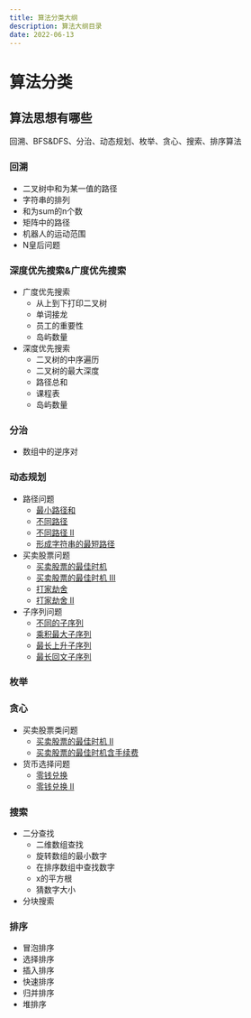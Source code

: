 ```yaml
---
title: 算法分类大纲
description: 算法大纲目录
date: 2022-06-13
---
```


# 算法分类

## 算法思想有哪些

回溯、BFS&DFS、分治、动态规划、枚举、贪心、搜索、排序算法

### 回溯

- 二叉树中和为某一值的路径
- 字符串的排列
- 和为sum的n个数
- 矩阵中的路径
- 机器人的运动范围
- N皇后问题

### 深度优先搜索&广度优先搜索

- 广度优先搜索
  - 从上到下打印二叉树
  - 单词接龙
  - 员工的重要性
  - 岛屿数量
- 深度优先搜索
  - 二叉树的中序遍历
  - 二叉树的最大深度
  - 路径总和
  - 课程表
  - 岛屿数量

### 分治

- 数组中的逆序对

### 动态规划

- 路径问题
  - [最小路径和](https://leetcode-cn.com/problems/minimum-path-sum)
  - [不同路径](https://leetcode-cn.com/problems/unique-paths)
  - [不同路径 II](https://leetcode-cn.com/problems/unique-paths-ii)
  - [形成字符串的最短路径](https://leetcode-cn.com/problems/shortest-way-to-form-string)
- 买卖股票问题
  - [买卖股票的最佳时机](https://leetcode-cn.com/problems/best-time-to-buy-and-sell-stock)
  - [买卖股票的最佳时机 III](https://leetcode-cn.com/problems/best-time-to-buy-and-sell-stock-iii)
  - [打家劫舍](https://leetcode.cn/problems/house-robber/)
  - [打家劫舍 II](https://leetcode.cn/problems/house-robber-ii)
- 子序列问题
  - [不同的子序列](https://leetcode-cn.com/problems/distinct-subsequences)
  - [乘积最大子序列](https://leetcode-cn.com/problems/maximum-product-subarray)
  - [最长上升子序列](https://leetcode-cn.com/problems/longest-increasing-subsequence)
  - [最长回文子序列](https://leetcode-cn.com/problems/longest-palindromic-subsequence)

### 枚举

### 贪心

- 买卖股票类问题
  - [买卖股票的最佳时机 II](https://leetcode.cn/problems/best-time-to-buy-and-sell-stock-ii)
  - [买卖股票的最佳时机含手续费](https://leetcode.cn/problems/best-time-to-buy-and-sell-stock)
- 货币选择问题
  - [零钱兑换](https://leetcode.cn/problems/coin-change/description/)
  - [零钱兑换 II](https://leetcode.cn/problems/coin-change-2)

### 搜索

- 二分查找
  - 二维数组查找
  - 旋转数组的最小数字
  - 在排序数组中查找数字
  - x的平方根
  - 猜数字大小
- 分块搜索

### 排序

- 冒泡排序
- 选择排序
- 插入排序
- 快速排序
- 归并排序
- 堆排序
